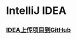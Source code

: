 # IntelliJ IDEA

### [IDEA上传项目到GitHub](https://github.com/Cubic-luo/notes/tree/master/note/resource/DEA上传项目到github.md)